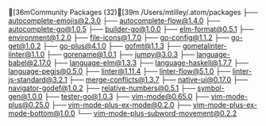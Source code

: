 [36mCommunity Packages (32)[39m /Users/mtilley/.atom/packages
├── autocomplete-emojis@2.3.0
├── autocomplete-flow@1.4.0
├── autocomplete-go@1.0.5
├── builder-go@1.0.0
├── elm-format@0.5.1
├── environment@1.2.0
├── file-icons@1.7.0
├── go-config@1.1.2
├── go-get@1.0.2
├── go-plus@4.1.0
├── gofmt@1.1.3
├── gometalinter-linter@1.1.0
├── gorename@1.0.1
├── jumpy@3.0.3
├── language-babel@2.17.0
├── language-elm@1.3.3
├── language-haskell@1.7.7
├── language-pegjs@0.5.0
├── linter@1.11.4
├── linter-flow@5.1.0
├── linter-js-standard@3.2.1
├── merge-conflicts@1.3.7
├── native-ui@0.17.0
├── navigator-godef@1.0.2
├── relative-numbers@0.5.1
├── symbol-gen@1.0.0
├── tester-go@1.0.3
├── vim-mode@0.65.0
├── vim-mode-plus@0.25.0
├── vim-mode-plus-ex-mode@0.2.0
├── vim-mode-plus-ex-mode-bottom@1.0.0
└── vim-mode-plus-subword-movement@0.2.2

